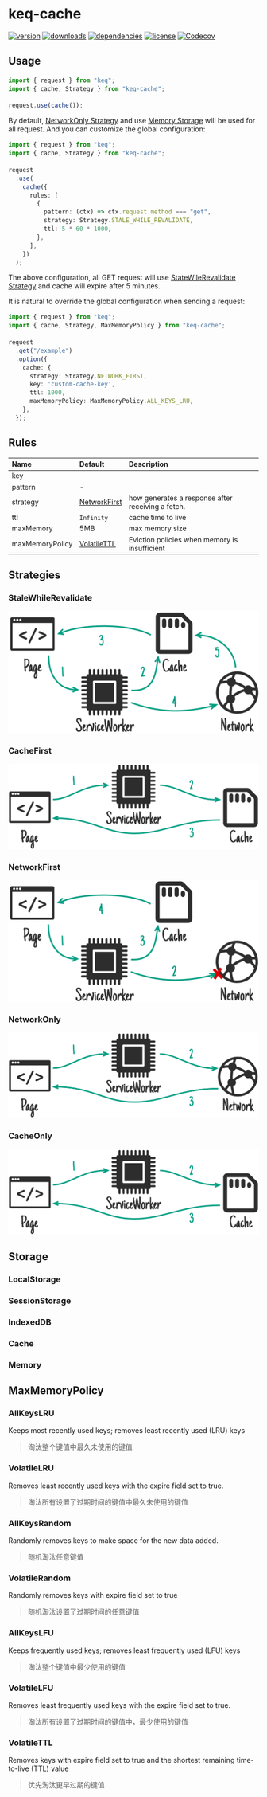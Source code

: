 # keq-cache

[npm]: https://www.npmjs.com/package/keq-cache

[![version](https://img.shields.io/npm/v/keq-cache.svg?logo=npm&style=for-the-badge)][npm]
[![downloads](https://img.shields.io/npm/dm/keq-cache.svg?logo=npm&style=for-the-badge)][npm]
[![dependencies](https://img.shields.io/librariesio/release/npm/keq-cache?logo=npm&style=for-the-badge)][npm]
[![license](https://img.shields.io/npm/l/keq-cache.svg?logo=github&style=for-the-badge)][npm]
[![Codecov](https://img.shields.io/codecov/c/gh/keq-request/keq-cache?logo=codecov&token=PLF0DT6869&style=for-the-badge)](https://codecov.io/gh/keq-request/keq-cache)

## Usage

```typescript
import { request } from "keq";
import { cache, Strategy } from "keq-cache";

request.use(cache());
```

By default, [NetworkOnly Strategy](#networkonly) and use [Memory Storage](#memory) will be used for all request. And you can customize the global configuration:

<!-- prettier-ignore -->
```typescript
import { request } from "keq";
import { cache, Strategy } from "keq-cache";

request
  .use(
    cache({
      rules: [
        {
          pattern: (ctx) => ctx.request.method === "get",
          strategy: Strategy.STALE_WHILE_REVALIDATE,
          ttl: 5 * 60 * 1000,
        },
      ],
    })
  );
```

The above configuration, all GET request will use [StateWileRevalidate Strategy](#stale-while-revalidate) and cache will expire after 5 minutes.

It is natural to override the global configuration when sending a request:

<!-- prettier-ignore -->
```typescript
import { request } from "keq";
import { cache, Strategy, MaxMemoryPolicy } from "keq-cache";

request
  .get("/example")
  .option({
    cache: {
      strategy: Strategy.NETWORK_FIRST,
      key: 'custom-cache-key',
      ttl: 1000,
      maxMemoryPolicy: MaxMemoryPolicy.ALL_KEYS_LRU,
    },
  });
```

## Rules

| Name            | Default                       | Description                                       |
| :-------------- | :---------------------------- | :------------------------------------------------ |
| key             |                               |
| pattern         | -                             |
| strategy        | [NetworkFirst](#networkfirst) | how generates a response after receiving a fetch. |
| ttl             | `Infinity`                    | cache time to live                                |
| maxMemory       | 5MB                           | max memory size                                   |
| maxMemoryPolicy | [VolatileTTL](#volatilettl)   | Eviction policies when memory is insufficient     |

## Strategies

### StaleWhileRevalidate

![stale-wile-revalidate](./images/stale-while-revalidate.png)

### CacheFirst

![cache-first](./images/cache-first.png)

### NetworkFirst

![network-first](./images/network-first.png)

### NetworkOnly

![network-only](./images/network-only.png)

### CacheOnly

![cache-only](./images/cache-only.png)

## Storage

### LocalStorage

### SessionStorage

### IndexedDB

### Cache

### Memory

## MaxMemoryPolicy

### AllKeysLRU

Keeps most recently used keys; removes least recently used (LRU) keys

> 淘汰整个键值中最久未使用的键值

### VolatileLRU

Removes least recently used keys with the expire field set to true.

> 淘汰所有设置了过期时间的键值中最久未使用的键值

### AllKeysRandom

Randomly removes keys to make space for the new data added.

> 随机淘汰任意键值

### VolatileRandom

Randomly removes keys with expire field set to true

> 随机淘汰设置了过期时间的任意键值

### AllKeysLFU

Keeps frequently used keys; removes least frequently used (LFU) keys

> 淘汰整个键值中最少使用的键值

### VolatileLFU

Removes least frequently used keys with the expire field set to true.

> 淘汰所有设置了过期时间的键值中，最少使用的键值

### VolatileTTL

Removes keys with expire field set to true and the shortest remaining time-to-live (TTL) value

> 优先淘汰更早过期的键值
